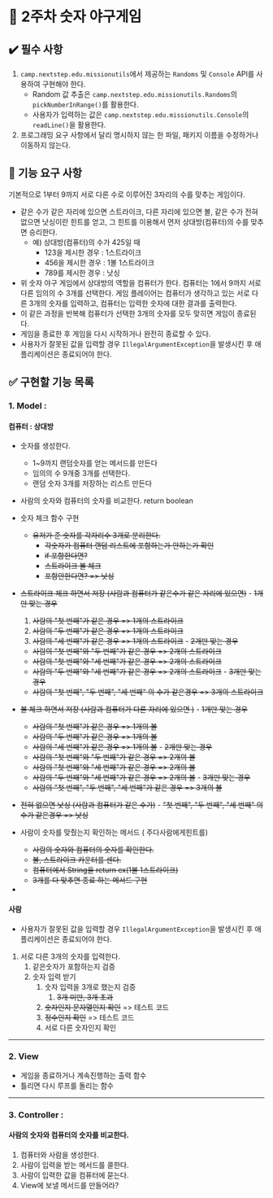 # 🎈 2주차 숫자 야구게임



## :heavy_check_mark: 필수 사항

1. `camp.nextstep.edu.missionutils`에서 제공하는 `Randoms` 및 `Console` API를 사용하여 구현해야 한다.
   - Random 값 추출은 `camp.nextstep.edu.missionutils.Randoms`의 `pickNumberInRange()`를 활용한다.
   - 사용자가 입력하는 값은 `camp.nextstep.edu.missionutils.Console`의 `readLine()`을 활용한다.
2. 프로그래밍 요구 사항에서 달리 명시하지 않는 한 파일, 패키지 이름을 수정하거나 이동하지 않는다.

## 🚀 기능 요구 사항

기본적으로 1부터 9까지 서로 다른 수로 이루어진 3자리의 수를 맞추는 게임이다.

- 같은 수가 같은 자리에 있으면 스트라이크, 다른 자리에 있으면 볼, 같은 수가 전혀 없으면 낫싱이란 힌트를 얻고, 그 힌트를 이용해서 먼저 상대방(컴퓨터)의 수를 맞추면 승리한다.
  - 예) 상대방(컴퓨터)의 수가 425일 때
    - 123을 제시한 경우 : 1스트라이크
    - 456을 제시한 경우 : 1볼 1스트라이크
    - 789를 제시한 경우 : 낫싱
- 위 숫자 야구 게임에서 상대방의 역할을 컴퓨터가 한다. 컴퓨터는 1에서 9까지 서로 다른 임의의 수 3개를 선택한다. 게임 플레이어는 컴퓨터가 생각하고 있는 서로 다른 3개의 숫자를 입력하고, 컴퓨터는 입력한 숫자에 대한 결과를 출력한다.
- 이 같은 과정을 반복해 컴퓨터가 선택한 3개의 숫자를 모두 맞히면 게임이 종료된다.
- 게임을 종료한 후 게임을 다시 시작하거나 완전히 종료할 수 있다.
- 사용자가 잘못된 값을 입력할 경우 `IllegalArgumentException`을 발생시킨 후 애플리케이션은 종료되어야 한다.

## :white_check_mark: **구현할 기능 목록**

### 1. Model : 

#### 컴퓨터 : 상대방

- 숫자를 생성한다. 
  - 1~9까지 랜덤숫자를 얻는 메서드를 만든다
  -  임의의 수 9개중  3개를 선택한다.
  - 랜덤 숫자 3개를 저장하는 리스트 만든다

-  사람의 숫자와 컴퓨터의 숫자를 비교한다. return boolean
  - 숫자 체크 함수 구현
    - ~~유저가 준 숫자를 각자리수 3개로 분리한다.~~
      - ~~각숫자가 컴퓨터 랜덤 리스트에 포함하는가 안하는가 확인~~
      - ~~if 포함한다면?~~
      - ~~스트라이크 볼 체크~~
      - ~~포함안한다면? => 낫싱~~
  -   ~~스트라이크 체크 하면서 저장 (사람과 컴퓨터가 같은수가 같은 자리에 있으면)~~
    - ~~1개만 맞는 경우~~
      1. ~~사람의 "첫 번째"가 같은 경우 => 1개의 스트라이크~~
      2. ~~사람의 "두 번째"가 같은 경우 => 1개의 스트라이크~~
      3. ~~사람의 "세 번째"가 같은 경우 => 1개의 스트라이크~~
    - ~~2개만 맞는 경우~~
      - ~~사람의 "첫 번째"와 "두 번째"가 같은 경우 => 2개의 스트라이크~~
      - ~~사람의 "첫 번째"와 "세 번째"가 같은 경우 => 2개의 스트라이크~~
      - ~~사람의 "두 번째"와 "세 번째"가 같은 경우 => 2개의 스트라이크~~
    - ~~3개만 맞는 경우~~
      - ~~사람의 "첫 번째", "두 번째", "세 번째" 의 수가 같은경우 => 3개의 스트라이크~~
  -  ~~볼 체크 하면서 저장 (사람과 컴퓨터가 다른 자리에 있으면 )~~
    - ~~1개만 맞는 경우~~
      - ~~사람의 "첫 번째"가 같은 경우 => 1개의 볼~~
      - ~~사람의 "두 번째"가 같은 경우 => 1개의 볼~~
      - ~~사람의 "세 번째"가 같은 경우 => 1개의 볼~~
    - ~~2개만 맞는 경우~~
      - ~~사람의 "첫 번째"와 "두 번째"가 같은 경우 => 2개의 볼~~
      - ~~사람의 "첫 번째"와 "세 번째"가 같은 경우 => 2개의 볼~~
      - ~~사람의 "두 번째"와 "세 번째"가 같은 경우 => 2개의 볼~~
    - ~~3개만 맞는 경우~~
      - ~~사람의 "첫 번째", "두 번째", "세 번째"가 같은 경우 => 3개의 볼~~
  -  ~~전혀 없으면 낫싱 (사람과 컴퓨터가 같은 수가)~~
    - ~~"첫 번째", "두 번째", "세 번째" 의 수가 같은경우 => 낫싱~~
- 사람이 숫자를 맞췄는지 확인하는 메서드  ( 주다사람에게힌트를)
  - ~~사람의 숫자와 컴퓨터의 숫자를 확인한다.~~
  - ~~볼, 스트라이크 카운터를 센다.~~
  - ~~컴퓨터에서 String을 return ex(1볼 1스트라이크)~~
  - ~~3개를 다 맞추면 종료 하는 메서드 구현~~
  
- 

#### 사람

- 사용자가 잘못된 값을 입력할 경우 `IllegalArgumentException`을 발생시킨 후 애플리케이션은 종료되어야 한다.

1. 서로 다른 3개의 숫자를 입력한다. 
   1. 같은숫자가 포함하는지 검증
   2. 숫자 입력 받기
      1. 숫자 입력을 3개로 했는지 검증 
         1. ~~3개 미만, 3개 초과~~
      2. ~~숫자인지 문자열인지 확인~~  => 테스트 코드
      3. ~~정수인지 확인~~   => 테스트 코드
      4. 서로 다른 숫자인지 확인



---

### 2. View

- 게임을 종료하거나 계속진행하는 출력 함수
- 틀리면 다시 루프를 돌리는 함수

---

### 3. Controller : 

#### 사람의 숫자와 컴퓨터의 숫자를 비교한다.

1.  컴퓨터와 사람을 생성한다.
2.  사람이 입력을 받는 메서드를 콜한다. 
3.  사람이 입력한 값을 컴퓨터에 묻는다.
4. View에 보낼 메서드를 만들어라?